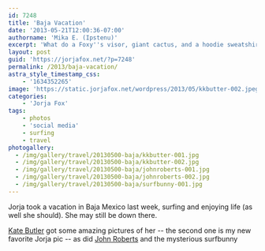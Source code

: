 ```yaml
---
id: 7248
title: 'Baja Vacation'
date: '2013-05-21T12:00:36-07:00'
authorname: 'Mika E. (Ipstenu)'
excerpt: 'What do a Foxy''s visor, giant cactus, and a hoodie sweatshirt have in common? It''s vacation time!'
layout: post
guid: 'https://jorjafox.net/?p=7248'
permalink: /2013/baja-vacation/
astra_style_timestamp_css:
    - '1634352265'
image: 'https://static.jorjafox.net/wordpress/2013/05/kkbutter-002.jpeg'
categories:
    - 'Jorja Fox'
tags:
    - photos
    - 'social media'
    - surfing
    - travel
photogallery:
  - /img/gallery/travel/20130500-baja/kkbutter-001.jpg
  - /img/gallery/travel/20130500-baja/kkbutter-002.jpg
  - /img/gallery/travel/20130500-baja/johnroberts-001.jpg
  - /img/gallery/travel/20130500-baja/johnroberts-002.jpg
  - /img/gallery/travel/20130500-baja/surfbunny-001.jpg
---
```


Jorja took a vacation in Baja Mexico last week, surfing and enjoying life (as well she should). She may still be down there.

[Kate Butler](http://katebutlerphoto.com/) got some amazing pictures of her -- the second one is my new favorite Jorja pic -- as did [John Roberts](http://www.thejohnroberts.com/) and the mysterious surfbunny
